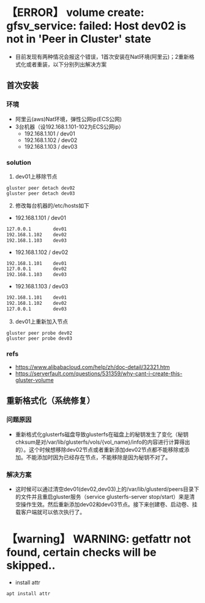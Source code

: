 # 【ERROR】 volume create: gfsv_service: failed: Host dev02 is not in 'Peer in Cluster' state
- 目前发现有两种情况会报这个错误，1首次安装在Nat环境(阿里云)；2重新格式化或者重装，以下分别列出解决方案

## 首次安装
### 环境
- 阿里云(aws)Nat环境，弹性公网ip(ECS公网)
- 3台机器（设192.168.1.101-102为ECS公网ip）
  - 192.168.1.101 / dev01
  - 192.168.1.102 / dev02
  - 192.168.1.103 / dev03
### solution
1. dev01上移除节点
``` shell
gluster peer detach dev02
gluster peer detach dev03
```
2. 修改每台机器的/etc/hosts如下
- 192.168.1.101 / dev01
``` txt
127.0.0.1        dev01
192.168.1.102    dev02
192.168.1.103    dev03
```
- 192.168.1.102 / dev02
``` txt
192.168.1.101    dev01
127.0.0.1        dev02
192.168.1.103    dev03
```
- 192.168.1.103 / dev03
``` txt
192.168.1.101    dev01
192.168.1.102    dev02
127.0.0.1        dev03
```
3. dev01上重新加入节点
``` shell
gluster peer probe dev02
gluster peer probe dev03
```

### refs
- https://www.alibabacloud.com/help/zh/doc-detail/32321.htm
- https://serverfault.com/questions/531359/why-cant-i-create-this-gluster-volume

## 重新格式化（系统修复）
### 问题原因
- 重新格式化glusterfs磁盘导致glusterfs在磁盘上的秘钥发生了变化（秘钥chksum是对/var/lib/glusterfs/vols/{vol_name}/info的内容进行计算得出的）。这个时候想移除dev02节点或者重新添加dev02节点都不能移除或添加。不能添加时因为已经存在节点，不能移除是因为秘钥不对了。
### 解决方案
- 这时候可以通过清空dev01(dev02,dev03)上的/var/lib/glusterd/peers目录下的文件并且重启gluster服务（service glusterfs-server stop/start）来是清空操作生效。然后重新添加dev02和dev03节点。接下来创建卷、启动卷、挂载客户端就可以依次执行了。

# 【warning】 WARNING: getfattr not found, certain checks will be skipped..
- install attr
``` shell
apt install attr
```
